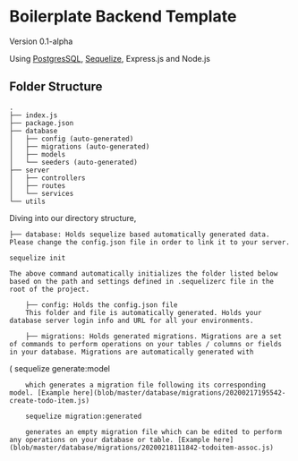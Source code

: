 # Boilerplate Backend Template
Version 0.1-alpha

Using [PostgresSQL](https://node-postgres.com/), [Sequelize](https://sequelize.org/), Express.js and Node.js




## Folder Structure

```
.
├── index.js
├── package.json
├── database
│   ├── config (auto-generated)
│   ├── migrations (auto-generated)
│   ├── models
│   └── seeders (auto-generated)
├── server
│   ├── controllers
│   ├── routes
│   └── services
└── utils

```

Diving into our directory structure,


    ├── database: Holds sequelize based automatically generated data. Please change the config.json file in order to link it to your server.

    sequelize init

    The above command automatically initializes the folder listed below based on the path and settings defined in .sequelizerc file in the root of the project.    

        ├── config: Holds the config.json file
        This folder and file is automatically generated. Holds your database server login info and URL for all your environments.

        ├── migrations: Holds generated migrations. Migrations are a set of commands to perform operations on your tables / columns or fields in your database. Migrations are automatically generated with 
(
        sequelize generate:model

        which generates a migration file following its corresponding model. [Example here](blob/master/database/migrations/20200217195542-create-todo-item.js)

        sequelize migration:generated

        generates an empty migration file which can be edited to perform any operations on your database or table. [Example here](blob/master/database/migrations/20200218111842-todoitem-assoc.js)



